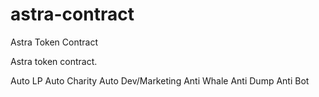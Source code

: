 # astra-contract
Astra Token Contract 


Astra token contract.

Auto LP
Auto Charity
Auto Dev/Marketing
Anti Whale
Anti Dump
Anti Bot
